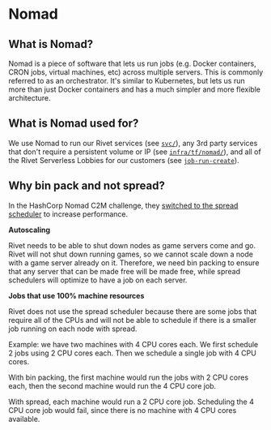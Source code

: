 # Nomad

## What is Nomad?

Nomad is a piece of software that lets us run jobs (e.g. Docker containers, CRON jobs, virtual machines, etc)
across multiple servers. This is commonly referred to as an orchestrator. It's similar to Kubernetes, but lets
us run more than just Docker containers and has a much simpler and more flexible architecture.

## What is Nomad used for?

We use Nomad to run our Rivet services (see [`svc/`](../../../svc)), any 3rd party services that don't require
a persistent volume or IP (see [`infra/tf/nomad/`](../../../infra/tf)), and all of the Rivet Serverless
Lobbies for our customers (see [`job-run-create`](../../../svc/pkg/job-run/worker/src/workers/create/mod.rs)).

## Why bin pack and not spread?

In the HashCorp Nomad C2M challenge, they [switched to the spread scheduler](https://www.hashicorp.com/c2m) to
increase performance.

**Autoscaling**

Rivet needs to be able to shut down nodes as game servers come and go. Rivet will not shut down running games,
so we cannot scale down a node with a game server already on it. Therefore, we need bin packing to ensure that
any server that can be made free will be made free, while spread schedulers will optimize to have a job on
each server.

**Jobs that use 100% machine resources**

Rivet does not use the spread scheduler because there are some jobs that require all of the CPUs and will not
be able to schedule if there is a smaller job running on each node with spread.

Example: we have two machines with 4 CPU cores each. We first schedule 2 jobs using 2 CPU cores each. Then we
schedule a single job with 4 CPU cores.

With bin packing, the first machine would run the jobs with 2 CPU cores each, then the second machine would
run the 4 CPU core job.

With spread, each machine would run a 2 CPU core job. Scheduling the 4 CPU core job would fail, since there is
no machine with 4 CPU cores available.
